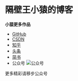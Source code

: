 # 隔壁王小猿的博客

**小猿更多作品**
* [GitHub](https://github.com/gbwxy)
* [CSDN](https://blog.csdn.net/wby90)
* [知乎](https://www.zhihu.com/people/wang-jun-96-9/posts)
* [头条](https://mp.toutiao.com/profile_v4/graphic/articles)
* [简书](https://www.jianshu.com/u/8f19b3a4e37f)
* 公众号
![公众号](https://note.youdao.com/yws/api/personal/file/A2C4275C77F74F138D7FBA538B2F71D2?method=download&shareKey=1b7f696b052fb0791f75b18c562eabf2)

更多精彩请移步公众号